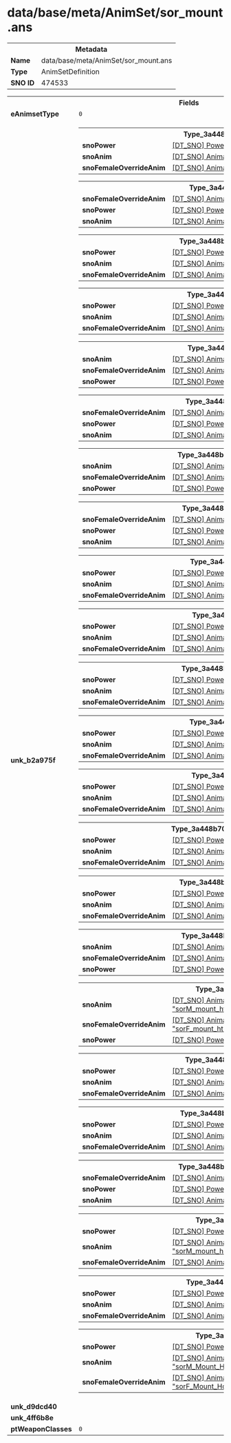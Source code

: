 <h1>data/base/meta/AnimSet/sor_mount.ans</h1><table><tr><th colspan="100%">Metadata</th></tr><tr><td><b>Name</b></td><td>data/base/meta/AnimSet/sor_mount.ans</td></tr><tr><td><b>Type</b></td><td>AnimSetDefinition</td></tr><tr><td><b>SNO ID</b></td><td>474533</td></tr></table>

<table><tr><th colspan="100%">Fields</th></tr><tr><td><b>eAnimsetType</b></td><td><code>0</code></td></tr><tr><td><b>unk_b2a975f</b></td><td><table><tr><th colspan="100%">Type_3a448b70</th></tr><tr><td><b>snoPower</b></td><td><a href="..\Power\Mount_Dismount_SORC_FROST.pow">[DT_SNO] Power: "Mount_Dismount_SORC_FROST"</a></td></tr><tr><td><b>snoAnim</b></td><td><a href="..\Anim\sorM_Dismount_FrostNova.ani">[DT_SNO] Animation: "sorM_Dismount_FrostNova"</a></td></tr><tr><td><b>snoFemaleOverrideAnim</b></td><td><a href="..\Anim\sorF_Dismount_FrostNova.ani">[DT_SNO] Animation: "sorF_Dismount_FrostNova"</a></td></tr></table>


<table><tr><th colspan="100%">Type_3a448b70</th></tr><tr><td><b>snoFemaleOverrideAnim</b></td><td><a href="..\Anim\sorF_Mount_Horse_Walk_Right.ani">[DT_SNO] Animation: "sorF_Mount_Horse_Walk_Right"</a></td></tr><tr><td><b>snoPower</b></td><td><a href="..\Power\AnimKey_Walk_Right_Mount.pow">[DT_SNO] Power: "AnimKey_Walk_Right_Mount"</a></td></tr><tr><td><b>snoAnim</b></td><td><a href="..\Anim\sorM_Mount_Horse_Walk_Right.ani">[DT_SNO] Animation: "sorM_Mount_Horse_Walk_Right"</a></td></tr></table>


<table><tr><th colspan="100%">Type_3a448b70</th></tr><tr><td><b>snoPower</b></td><td><a href="..\Power\AnimKey_Walk_Mount.pow">[DT_SNO] Power: "AnimKey_Walk_Mount"</a></td></tr><tr><td><b>snoAnim</b></td><td><a href="..\Anim\sorM_Mount_Horse_Walk.ani">[DT_SNO] Animation: "sorM_Mount_Horse_Walk"</a></td></tr><tr><td><b>snoFemaleOverrideAnim</b></td><td><a href="..\Anim\sorF_Mount_Horse_Walk.ani">[DT_SNO] Animation: "sorF_Mount_Horse_Walk"</a></td></tr></table>


<table><tr><th colspan="100%">Type_3a448b70</th></tr><tr><td><b>snoPower</b></td><td><a href="..\Power\AnimKey_Walk_Left_Mount.pow">[DT_SNO] Power: "AnimKey_Walk_Left_Mount"</a></td></tr><tr><td><b>snoAnim</b></td><td><a href="..\Anim\sorM_Mount_Horse_Walk_Left.ani">[DT_SNO] Animation: "sorM_Mount_Horse_Walk_Left"</a></td></tr><tr><td><b>snoFemaleOverrideAnim</b></td><td><a href="..\Anim\sorF_Mount_Horse_Walk_Left.ani">[DT_SNO] Animation: "sorF_Mount_Horse_Walk_Left"</a></td></tr></table>


<table><tr><th colspan="100%">Type_3a448b70</th></tr><tr><td><b>snoAnim</b></td><td><a href="..\Anim\sorM_Mount_Horse_Trot_Right.ani">[DT_SNO] Animation: "sorM_Mount_Horse_Trot_Right"</a></td></tr><tr><td><b>snoFemaleOverrideAnim</b></td><td><a href="..\Anim\sorF_Mount_Horse_Trot_Right.ani">[DT_SNO] Animation: "sorF_Mount_Horse_Trot_Right"</a></td></tr><tr><td><b>snoPower</b></td><td><a href="..\Power\AnimKey_Trot_Right.pow">[DT_SNO] Power: "AnimKey_Trot_Right"</a></td></tr></table>


<table><tr><th colspan="100%">Type_3a448b70</th></tr><tr><td><b>snoFemaleOverrideAnim</b></td><td><a href="..\Anim\sorF_Mount_Horse_Trot_Left.ani">[DT_SNO] Animation: "sorF_Mount_Horse_Trot_Left"</a></td></tr><tr><td><b>snoPower</b></td><td><a href="..\Power\AnimKey_Trot_Left.pow">[DT_SNO] Power: "AnimKey_Trot_Left"</a></td></tr><tr><td><b>snoAnim</b></td><td><a href="..\Anim\sorM_Mount_Horse_Trot_Left.ani">[DT_SNO] Animation: "sorM_Mount_Horse_Trot_Left"</a></td></tr></table>


<table><tr><th colspan="100%">Type_3a448b70</th></tr><tr><td><b>snoAnim</b></td><td><a href="..\Anim\sorM_Mount_Horse_Trot.ani">[DT_SNO] Animation: "sorM_Mount_Horse_Trot"</a></td></tr><tr><td><b>snoFemaleOverrideAnim</b></td><td><a href="..\Anim\sorF_Mount_Horse_Trot.ani">[DT_SNO] Animation: "sorF_Mount_Horse_Trot"</a></td></tr><tr><td><b>snoPower</b></td><td><a href="..\Power\AnimKey_Trot.pow">[DT_SNO] Power: "AnimKey_Trot"</a></td></tr></table>


<table><tr><th colspan="100%">Type_3a448b70</th></tr><tr><td><b>snoFemaleOverrideAnim</b></td><td><a href="..\Anim\sorF_Mount_Horse_Cantor.ani">[DT_SNO] Animation: "sorF_Mount_Horse_Cantor"</a></td></tr><tr><td><b>snoPower</b></td><td><a href="..\Power\AnimKey_Cantor.pow">[DT_SNO] Power: "AnimKey_Cantor"</a></td></tr><tr><td><b>snoAnim</b></td><td><a href="..\Anim\sorM_Mount_Horse_Cantor.ani">[DT_SNO] Animation: "sorM_Mount_Horse_Cantor"</a></td></tr></table>


<table><tr><th colspan="100%">Type_3a448b70</th></tr><tr><td><b>snoPower</b></td><td><a href="..\Power\AnimKey_Cantor_Left.pow">[DT_SNO] Power: "AnimKey_Cantor_Left"</a></td></tr><tr><td><b>snoAnim</b></td><td><a href="..\Anim\sorM_Mount_Horse_Cantor_Left.ani">[DT_SNO] Animation: "sorM_Mount_Horse_Cantor_Left"</a></td></tr><tr><td><b>snoFemaleOverrideAnim</b></td><td><a href="..\Anim\sorF_Mount_Horse_Cantor_Left.ani">[DT_SNO] Animation: "sorF_Mount_Horse_Cantor_Left"</a></td></tr></table>


<table><tr><th colspan="100%">Type_3a448b70</th></tr><tr><td><b>snoPower</b></td><td><a href="..\Power\AnimKey_Cantor_Right.pow">[DT_SNO] Power: "AnimKey_Cantor_Right"</a></td></tr><tr><td><b>snoAnim</b></td><td><a href="..\Anim\sorM_Mount_Horse_Cantor_Right.ani">[DT_SNO] Animation: "sorM_Mount_Horse_Cantor_Right"</a></td></tr><tr><td><b>snoFemaleOverrideAnim</b></td><td><a href="..\Anim\sorF_Mount_Horse_Cantor_Right.ani">[DT_SNO] Animation: "sorF_Mount_Horse_Cantor_Right"</a></td></tr></table>


<table><tr><th colspan="100%">Type_3a448b70</th></tr><tr><td><b>snoPower</b></td><td><a href="..\Power\AnimKey_Gallop.pow">[DT_SNO] Power: "AnimKey_Gallop"</a></td></tr><tr><td><b>snoAnim</b></td><td><a href="..\Anim\sorM_Mount_Horse_Gallop.ani">[DT_SNO] Animation: "sorM_Mount_Horse_Gallop"</a></td></tr><tr><td><b>snoFemaleOverrideAnim</b></td><td><a href="..\Anim\sorF_Mount_Horse_Gallop.ani">[DT_SNO] Animation: "sorF_Mount_Horse_Gallop"</a></td></tr></table>


<table><tr><th colspan="100%">Type_3a448b70</th></tr><tr><td><b>snoPower</b></td><td><a href="..\Power\AnimKey_Gallop_Left.pow">[DT_SNO] Power: "AnimKey_Gallop_Left"</a></td></tr><tr><td><b>snoAnim</b></td><td><a href="..\Anim\sorM_Mount_Horse_Gallop_Left.ani">[DT_SNO] Animation: "sorM_Mount_Horse_Gallop_Left"</a></td></tr><tr><td><b>snoFemaleOverrideAnim</b></td><td><a href="..\Anim\sorF_Mount_Horse_Gallop_Left.ani">[DT_SNO] Animation: "sorF_Mount_Horse_Gallop_Left"</a></td></tr></table>


<table><tr><th colspan="100%">Type_3a448b70</th></tr><tr><td><b>snoPower</b></td><td><a href="..\Power\AnimKey_Gallop_Right.pow">[DT_SNO] Power: "AnimKey_Gallop_Right"</a></td></tr><tr><td><b>snoAnim</b></td><td><a href="..\Anim\sorM_Mount_Horse_Gallop_Right.ani">[DT_SNO] Animation: "sorM_Mount_Horse_Gallop_Right"</a></td></tr><tr><td><b>snoFemaleOverrideAnim</b></td><td><a href="..\Anim\sorF_Mount_Horse_Gallop_Right.ani">[DT_SNO] Animation: "sorF_Mount_Horse_Gallop_Right"</a></td></tr></table>


<table><tr><th colspan="100%">Type_3a448b70</th></tr><tr><td><b>snoPower</b></td><td><a href="..\Power\AnimKey_Neutral_Mount.pow">[DT_SNO] Power: "AnimKey_Neutral_Mount"</a></td></tr><tr><td><b>snoAnim</b></td><td><a href="..\Anim\sorM_Mount_Idle.ani">[DT_SNO] Animation: "sorM_Mount_Idle"</a></td></tr><tr><td><b>snoFemaleOverrideAnim</b></td><td><a href="..\Anim\sorF_Mount_Idle.ani">[DT_SNO] Animation: "sorF_Mount_Idle"</a></td></tr></table>


<table><tr><th colspan="100%">Type_3a448b70</th></tr><tr><td><b>snoPower</b></td><td><a href="..\Power\AnimKey_Neutral_Mount_Left.pow">[DT_SNO] Power: "AnimKey_Neutral_Mount_Left"</a></td></tr><tr><td><b>snoAnim</b></td><td><a href="..\Anim\sorM_Mount_Idle_Left.ani">[DT_SNO] Animation: "sorM_Mount_Idle_Left"</a></td></tr><tr><td><b>snoFemaleOverrideAnim</b></td><td><a href="..\Anim\sorF_Mount_Idle_Left.ani">[DT_SNO] Animation: "sorF_Mount_Idle_Left"</a></td></tr></table>


<table><tr><th colspan="100%">Type_3a448b70</th></tr><tr><td><b>snoAnim</b></td><td><a href="..\Anim\sorM_Mount_Idle_Right.ani">[DT_SNO] Animation: "sorM_Mount_Idle_Right"</a></td></tr><tr><td><b>snoFemaleOverrideAnim</b></td><td><a href="..\Anim\sorF_Mount_Idle_Right.ani">[DT_SNO] Animation: "sorF_Mount_Idle_Right"</a></td></tr><tr><td><b>snoPower</b></td><td><a href="..\Power\AnimKey_Neutral_Mount_Right.pow">[DT_SNO] Power: "AnimKey_Neutral_Mount_Right"</a></td></tr></table>


<table><tr><th colspan="100%">Type_3a448b70</th></tr><tr><td><b>snoAnim</b></td><td><a href="..\Anim\sorM_mount_hth_event_dismount_damage.ani">[DT_SNO] Animation: "sorM_mount_hth_event_dismount_damage"</a></td></tr><tr><td><b>snoFemaleOverrideAnim</b></td><td><a href="..\Anim\sorF_mount_hth_event_dismount_damage.ani">[DT_SNO] Animation: "sorF_mount_hth_event_dismount_damage"</a></td></tr><tr><td><b>snoPower</b></td><td><a href="..\Power\Mount_DismountByEnemy.pow">[DT_SNO] Power: "Mount_DismountByEnemy"</a></td></tr></table>


<table><tr><th colspan="100%">Type_3a448b70</th></tr><tr><td><b>snoPower</b></td><td><a href="..\Power\Mount_MountUp_Right.pow">[DT_SNO] Power: "Mount_MountUp_Right"</a></td></tr><tr><td><b>snoAnim</b></td><td><a href="..\Anim\sorM_Mount_Climb_Up_Right.ani">[DT_SNO] Animation: "sorM_Mount_Climb_Up_Right"</a></td></tr><tr><td><b>snoFemaleOverrideAnim</b></td><td><a href="..\Anim\sorF_Mount_Climb_Up_Right.ani">[DT_SNO] Animation: "sorF_Mount_Climb_Up_Right"</a></td></tr></table>


<table><tr><th colspan="100%">Type_3a448b70</th></tr><tr><td><b>snoPower</b></td><td><a href="..\Power\Mount_DismountOutCombat.pow">[DT_SNO] Power: "Mount_DismountOutCombat"</a></td></tr><tr><td><b>snoAnim</b></td><td><a href="..\Anim\sorM_Mount_Climb_Down.ani">[DT_SNO] Animation: "sorM_Mount_Climb_Down"</a></td></tr><tr><td><b>snoFemaleOverrideAnim</b></td><td><a href="..\Anim\sorF_Mount_Climb_Down.ani">[DT_SNO] Animation: "sorF_Mount_Climb_Down"</a></td></tr></table>


<table><tr><th colspan="100%">Type_3a448b70</th></tr><tr><td><b>snoFemaleOverrideAnim</b></td><td><a href="..\Anim\sorF_dismount_fireStorm.ani">[DT_SNO] Animation: "sorF_dismount_fireStorm"</a></td></tr><tr><td><b>snoPower</b></td><td><a href="#UKNOWN">[DT_SNO] Power: %!q(<nil>)</a></td></tr><tr><td><b>snoAnim</b></td><td><a href="..\Anim\sorF_dismount_fireStorm.ani">[DT_SNO] Animation: "sorF_dismount_fireStorm"</a></td></tr></table>


<table><tr><th colspan="100%">Type_3a448b70</th></tr><tr><td><b>snoPower</b></td><td><a href="#UKNOWN">[DT_SNO] Power: %!q(<nil>)</a></td></tr><tr><td><b>snoAnim</b></td><td><a href="..\Anim\sorM_mount_horse_wndOh_attk_dismount_lightningNova.ani">[DT_SNO] Animation: "sorM_mount_horse_wndOh_attk_dismount_lightningNova"</a></td></tr><tr><td><b>snoFemaleOverrideAnim</b></td><td><a href="..\Anim\sorF_STF_attk_teleport.ani">[DT_SNO] Animation: "sorF_STF_attk_teleport"</a></td></tr></table>


<table><tr><th colspan="100%">Type_3a448b70</th></tr><tr><td><b>snoPower</b></td><td><a href="..\Power\Mount_Traversal_Jump.pow">[DT_SNO] Power: "Mount_Traversal_Jump"</a></td></tr><tr><td><b>snoAnim</b></td><td><a href="..\Anim\sorM_mount_horse_nav_jump.ani">[DT_SNO] Animation: "sorM_mount_horse_nav_jump"</a></td></tr><tr><td><b>snoFemaleOverrideAnim</b></td><td><a href="..\Anim\sorF_mount_horse_nav_jump.ani">[DT_SNO] Animation: "sorF_mount_horse_nav_jump"</a></td></tr></table>


<table><tr><th colspan="100%">Type_3a448b70</th></tr><tr><td><b>snoPower</b></td><td><a href="..\Power\AnimKey_Gallop_Boost.pow">[DT_SNO] Power: "AnimKey_Gallop_Boost"</a></td></tr><tr><td><b>snoAnim</b></td><td><a href="..\Anim\sorM_Mount_Horse_Gallop_Boost_RT.ani">[DT_SNO] Animation: "sorM_Mount_Horse_Gallop_Boost_RT"</a></td></tr><tr><td><b>snoFemaleOverrideAnim</b></td><td><a href="..\Anim\sorF_Mount_Horse_Gallop_Boost_RT.ani">[DT_SNO] Animation: "sorF_Mount_Horse_Gallop_Boost_RT"</a></td></tr></table>


</td></tr><tr><td><b>unk_d9dcd40</b></td><td></td></tr><tr><td><b>unk_4ff6b8e</b></td><td></td></tr><tr><td><b>ptWeaponClasses</b></td><td><code>0</code>
</td></tr></table>

